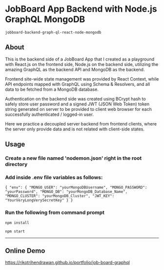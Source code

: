 # JobBoard App Backend with Node.js GraphQL MongoDB

`jobboard-backend-graph-ql-react-node-mongodb`

## About

This is the backend side of a JobBoard App that I created as a playground with React.js on the frontend side, Node.js on the backend side, utilizing the amazing GraphQL as the backend API and MongoDB as the backend.

Frontend site-wide state management was provided by React Context, while API endpoints mapped with GraphQL using Schema & Resolvers, and all data to be fetched from a MongoDB database.

Authentication on the backend side was created using BCrypt hash to safely store user password and a signed JWT (JSON Web Token) token string generated on server to be 
provided to client web browser for each successfully authenticated / logged-in user.

Here we practice a decoupled server backend from frontend clients, where the server only provide data and is not related with client-side states.

## Usage
### Create a new file named 'nodemon.json' right in the root directory

### Add inside .env file variables as follows:
`{
  "env": {
    "MONGO_USER": "yourMongoDBUsername",
    "MONGO_PASSWORD": "yourPassword",
    "MONGO_DB": "yourMongoDB_Database_Name",
    "MONGO_CLUSTER": "yourMongoDB_Cluster",
    "JWT_KEY": "YourVeryLongVerySecretKey"
  }
}`


### Run the following from command prompt

`npm install`

`npm start`

----------------
## Online Demo
<https://rikotrihendrawan.github.io/portfolio/job-board-graphql>
